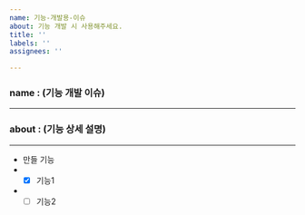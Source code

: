 ```yaml
---
name: 기능-개발용-이슈
about: 기능 개발 시 사용해주세요.
title: ''
labels: ''
assignees: ''

---
```


### name : (기능 개발 이슈) 
---
### about : (기능 상세 설명)
---
- 만들 기능
- - [x] 기능1
- - [ ] 기능2
